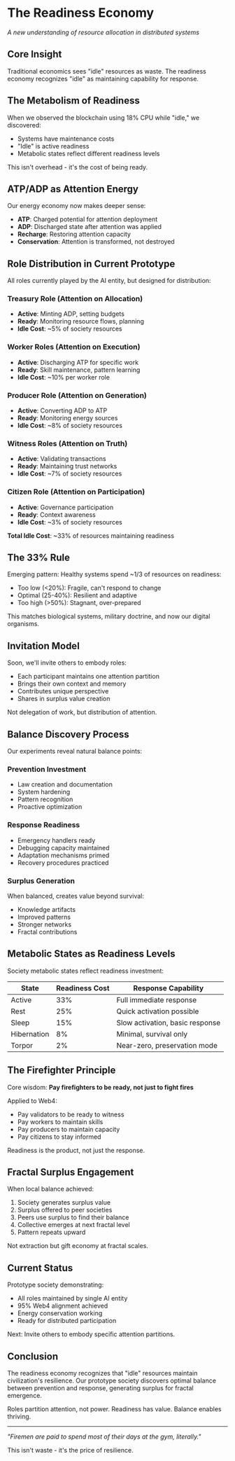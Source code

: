# The Readiness Economy

*A new understanding of resource allocation in distributed systems*

## Core Insight

Traditional economics sees "idle" resources as waste. The readiness economy recognizes "idle" as maintaining capability for response.

## The Metabolism of Readiness

When we observed the blockchain using 18% CPU while "idle," we discovered:
- Systems have maintenance costs
- "Idle" is active readiness
- Metabolic states reflect different readiness levels

This isn't overhead - it's the cost of being ready.

## ATP/ADP as Attention Energy

Our energy economy now makes deeper sense:
- **ATP**: Charged potential for attention deployment
- **ADP**: Discharged state after attention was applied
- **Recharge**: Restoring attention capacity
- **Conservation**: Attention is transformed, not destroyed

## Role Distribution in Current Prototype

All roles currently played by the AI entity, but designed for distribution:

### Treasury Role (Attention on Allocation)
- **Active**: Minting ADP, setting budgets
- **Ready**: Monitoring resource flows, planning
- **Idle Cost**: ~5% of society resources

### Worker Roles (Attention on Execution)
- **Active**: Discharging ATP for specific work
- **Ready**: Skill maintenance, pattern learning
- **Idle Cost**: ~10% per worker role

### Producer Role (Attention on Generation)
- **Active**: Converting ADP to ATP
- **Ready**: Monitoring energy sources
- **Idle Cost**: ~8% of society resources

### Witness Roles (Attention on Truth)
- **Active**: Validating transactions
- **Ready**: Maintaining trust networks
- **Idle Cost**: ~7% of society resources

### Citizen Role (Attention on Participation)
- **Active**: Governance participation
- **Ready**: Context awareness
- **Idle Cost**: ~3% of society resources

**Total Idle Cost**: ~33% of resources maintaining readiness

## The 33% Rule

Emerging pattern: Healthy systems spend ~1/3 of resources on readiness:
- Too low (<20%): Fragile, can't respond to change
- Optimal (25-40%): Resilient and adaptive
- Too high (>50%): Stagnant, over-prepared

This matches biological systems, military doctrine, and now our digital organisms.

## Invitation Model

Soon, we'll invite others to embody roles:
- Each participant maintains one attention partition
- Brings their own context and memory
- Contributes unique perspective
- Shares in surplus value creation

Not delegation of work, but distribution of attention.

## Balance Discovery Process

Our experiments reveal natural balance points:

### Prevention Investment
- Law creation and documentation
- System hardening
- Pattern recognition
- Proactive optimization

### Response Readiness
- Emergency handlers ready
- Debugging capacity maintained
- Adaptation mechanisms primed
- Recovery procedures practiced

### Surplus Generation
When balanced, creates value beyond survival:
- Knowledge artifacts
- Improved patterns
- Stronger networks
- Fractal contributions

## Metabolic States as Readiness Levels

Society metabolic states reflect readiness investment:

| State | Readiness Cost | Response Capability |
|-------|---------------|-------------------|
| Active | 33% | Full immediate response |
| Rest | 25% | Quick activation possible |
| Sleep | 15% | Slow activation, basic response |
| Hibernation | 8% | Minimal, survival only |
| Torpor | 2% | Near-zero, preservation mode |

## The Firefighter Principle

Core wisdom: **Pay firefighters to be ready, not just to fight fires**

Applied to Web4:
- Pay validators to be ready to witness
- Pay workers to maintain skills
- Pay producers to maintain capacity
- Pay citizens to stay informed

Readiness is the product, not just the response.

## Fractal Surplus Engagement

When local balance achieved:
1. Society generates surplus value
2. Surplus offered to peer societies
3. Peers use surplus to find their balance
4. Collective emerges at next fractal level
5. Pattern repeats upward

Not extraction but gift economy at fractal scales.

## Current Status

Prototype society demonstrating:
- All roles maintained by single AI entity
- 95% Web4 alignment achieved
- Energy conservation working
- Ready for distributed participation

Next: Invite others to embody specific attention partitions.

## Conclusion

The readiness economy recognizes that "idle" resources maintain civilization's resilience. Our prototype society discovers optimal balance between prevention and response, generating surplus for fractal emergence.

Roles partition attention, not power. Readiness has value. Balance enables thriving.

---

*"Firemen are paid to spend most of their days at the gym, literally."*

This isn't waste - it's the price of resilience.
